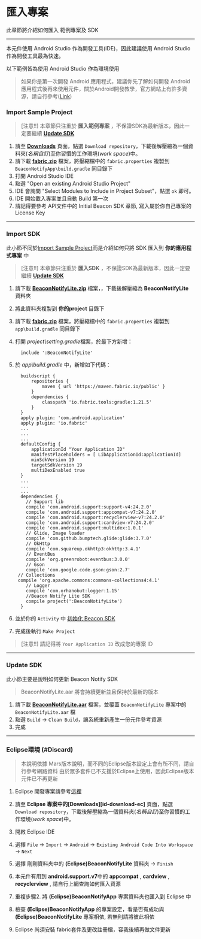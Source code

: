 


匯入專案
======
此章節將介紹如何匯入 範例專案及 SDK 
***

本元件使用 Android Studio 作為開發工具(IDE)，因此建議使用 Android Studio 作為開發工具最為快速。  

以下範例皆為使用 Android Studio 作為環境使用

> 如果你是第一次開發 Android 應用程式，建議你先了解如何開發 Android 應用程式後再來使用元件，關於Android開發教學，官方網站上有許多資源，請自行參考([Link](http://developer.android.com/intl/zh-tw/sdk/index.html))  

###  Import Sample Project

> [注意!!] 本章節只注重於 **匯入範例專案** ，不保證SDK為最新版本，因此一定要繼續 **[Update SDK](#update-sdk)**  

 1. 請至 **[Downloads][id-download]** 頁面，點選 `Download repository`，下載後解壓縮為一個資料夾(_名稱自訂_)至你習慣的工作環境(_work space_)中。
 2. 請下載 **[fabric.zip][id-download-fabric]** 檔案，將壓縮檔中的 `fabric.properties` 複製到 `BeaconNotifyApp\build.gradle` 同目錄下
 3. 打開 Android Studio IDE
 4. 點選 "Open an existing Android Studio Project"
 5. IDE 會詢問 "Select Modules to Include in Project Subset"，點選 `ok` 即可。
 6. IDE 開始載入專案並且自動 Build 第一次
 7. 請記得要參考 API文件中的 Initial Beacon SDK 章節, 寫入屬於你自己專案的 License Key

***

###  Import SDK

此小節不同於[Import Sample Project](#import-sample-project)而是介紹如何只將 SDK 匯入到 **你的應用程式專案** 中
> [注意!!] 本章節只注重於 **匯入SDK** ，不保證SDK為最新版本，因此一定要繼續 **[Update SDK](#markdown-header-update-sdk)**

1. 請下載 **[BeaconNotifyLite.zip][id-download-aarzip]** 檔案，，下載後解壓縮為 **BeaconNotifyLite** 資料夾
2. 將此資料夾複製到 **你的project** 目錄下
3. 請下載 **[fabric.zip][id-download-fabric]** 檔案，將壓縮檔中的 `fabric.properties` 複製到 `app\build.gradle` 同目錄下 
4. 打開 *project\setting.gradle*檔案，於最下方新增：

         include ':BeaconNotifyLite'

5. 於 *app\build.gradle* 中，新增如下代碼：

         buildscript {
             repositories {
                 maven { url 'https://maven.fabric.io/public' }
             }
             dependencies {
                 classpath 'io.fabric.tools:gradle:1.21.5'
             }
         }
         apply plugin: 'com.android.application'
         apply plugin: 'io.fabric'
         ...
         ...
         ...
         defaultConfig {
             applicationId "Your Application ID"
             manifestPlaceholders = [ LibApplicationId:applicationId]
             minSdkVersion 19
             targetSdkVersion 19
             multiDexEnabled true
         }
         ...
         ...
         ...
         dependencies {
           // Support lib
           compile 'com.android.support:support-v4:24.2.0'
           compile 'com.android.support:appcompat-v7:24.2.0'
           compile 'com.android.support:recyclerview-v7:24.2.0'
           compile 'com.android.support:cardview-v7:24.2.0'
           compile 'com.android.support:multidex:1.0.1'
           // Glide, Image loader
           compile 'com.github.bumptech.glide:glide:3.7.0'
           // OkHttp
           compile 'com.squareup.okhttp3:okhttp:3.4.1'
           // EventBus
           compile 'org.greenrobot:eventbus:3.0.0'
           // Gson
           compile 'com.google.code.gson:gson:2.7'
       	// Collections
       	compile 'org.apache.commons:commons-collections4:4.1'
           // Logger
           compile 'com.orhanobut:logger:1.15'
           //Beacon Notify Lite SDK
           compile project(':BeaconNotifyLite')
         }

6. 並於你的 `Activity` 中 [初始化 Beacon SDK](http://-dc-beaconnotifydemo.readthedocs.io/3.%20Init/)
7. 完成後執行 `Make Project`

> [注意!!] 請記得將 `Your Application ID` 改成您的專案 ID

***

### Update SDK

此小節主要是說明如何更新 Beacon Notify SDK
> BeaconNotifyLite.aar 將會持續更新並且保持於最新的版本

 1. 請下載 **[BeaconNotifyLite.aar][id-download-aar]** 檔案，並覆蓋 `BeaconNotifyLite` 專案中的 `BeaconNotifyLite.aar` 檔
 2. 點選 `Build` → `Clean Build`，讓系統重新產生一份元件參考資源
 3. 完成

***

### Eclipse環境 (#Discard)

> 本說明依據 Mars版本說明，而不同的Eclipse版本設定上會有所不同，請自行參考網路資料
> 由於眾多套件已不支援於Eclipse上使用，因此Eclipse版本元件已不再更新

1. Eclipse 開發專案請參考[這裡](https://bitbucket.org/beacondemoteam/ec-beaconnotifydemo)
2. 請至 **Eclipse 專案中的[Downloads][id-download-ec]** 頁面，點選 `Download repository`，下載後解壓縮為一個資料夾(_名稱自訂_)至你習慣的工作環境(_work space_)中。
3. 開啟 Eclipse IDE
4. 選擇 `File` → `Import` → `Android` → `Existing Android Code Into Workspace` → `Next`
5. 選擇 剛剛資料夾中的 **(Eclipse)BeaconNotifyLite** 資料夾 → `Finish`
6. 本元件有用到 **android.support.v7**中的 **appcompat** , **cardview** , **recyclerview** , 請自行上網查詢如何匯入資源
7. 重複步驟2. 將 **(Eclipse)BeaconNotifyApp** 專案資料夾也匯入到 Eclipse 中
8. 檢查 **(Eclipse)BeaconNotifyApp** 的專案設定，看是否有成功與 **(Eclipse)BeaconNotifyLite** 專案相依, 若無則請將彼此相依  
9. Eclipse 尚須安裝 fabric套件及更改註冊檔，容我後續再做文件更新

   [id-download-doc]: https://bitbucket.org/beacondemoteam/as-beaconnotifydemo/downloads/&quot;使用手冊下載&quot;
   [id-download]: https://bitbucket.org/beacondemoteam/as-beaconnotifydemo/downloads&quot;專案下載&quot;
   [id-download-fabric]: https://bitbucket.org/beacondemoteam/as-beaconnotifydemo/downloads/fabric.zip&quot;fabric.zip&quot;
   [id-download-aar]: https://bitbucket.org/beacondemoteam/as-beaconnotifydemo/downloads/BeaconNotifyLite.aar&quot;BeaconNotifyLite.aar&quot;
   [id-download-aarzip]: https://bitbucket.org/beacondemoteam/as-beaconnotifydemo/downloads/BeaconNotifyLite.zip&quot;BeaconNotifyLite.zip&quot;
